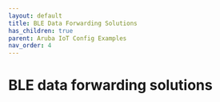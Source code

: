 ```yaml
---
layout: default
title: BLE Data Forwarding Solutions
has_children: true
parent: Aruba IoT Config Examples
nav_order: 4
---
```


# BLE data forwarding solutions